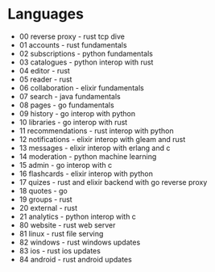 # Languages
* 00 reverse proxy - rust tcp dive
* 01 accounts - rust fundamentals
* 02 subscriptions - python fundamentals
* 03 catalogues - python interop with rust
* 04 editor - rust
* 05 reader - rust
* 06 collaboration - elixir fundamentals
* 07 search - java fundamentals
* 08 pages - go fundamentals
* 09 history - go interop with python
* 10 libraries - go interop with rust
* 11 recommendations - rust interop with python
* 12 notifications - elixir interop with gleam and rust
* 13 messages - elixir interop with erlang and c
* 14 moderation - python machine learning
* 15 admin - go interop with c
* 16 flashcards - elixir interop with python
* 17 quizes - rust and elixir backend with go reverse proxy
* 18 quotes - go
* 19 groups - rust
* 20 external - rust
* 21 analytics - python interop with c
* 80 website - rust web server
* 81 linux - rust file serving
* 82 windows - rust windows updates
* 83 ios - rust ios updates
* 84 android - rust android updates
